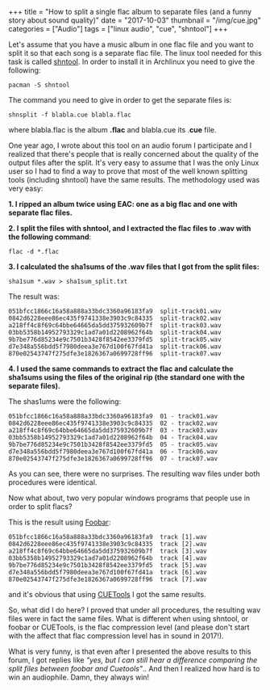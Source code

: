 +++
title = "How to split a single flac album to separate files (and a funny story about sound quality)"
date =  "2017-10-03"
thumbnail = "/img/cue.jpg"
categories = ["Audio"]
tags = ["linux audio", "cue", "shntool"]
+++

Let's assume that you have a music album in one flac file and you want to split it so that each song is a separate flac file.
The linux tool needed for this task is called [shntool](http://www.etree.org/shnutils/shntool/). In order to install it in Archlinux you need to give the following:

	pacman -S shntool

The command you need to give in order to get the separate files is:

	shnsplit -f blabla.cue blabla.flac

where blabla.flac is the album **.flac** and blabla.cue its .**cue** file.

One year ago, I wrote about this tool on an audio forum I participate and I realized that there's people that is really concerned about the quality of the output files after the split. It's very easy to assume that I was the only Linux user so I had to find a way to prove that most of the well known splitting tools (including shntool) have the same results. The methodology used was very easy:

**1. I ripped an album twice using EAC: one as a big flac and one with separate flac files.**

**2. I split the files with shntool, and I extracted the flac files to .wav with the following command**:

	flac -d *.flac

**3. I calculated the sha1sums of the .wav files that I got from the split files:**

	sha1sum *.wav > sha1sum_split.txt

The result was:

	051bfcc1866c16a58a888a33bdc3360a96183fa9  split-track01.wav
	0842d6228eee86ec435f9741338e3903c9c84335  split-track02.wav
	a218ff4c8f69c64bbe64665da5dd375932609b7f  split-track03.wav
	03bb5358b14952793329c1ad7a01d2208962f64b  split-track04.wav
	9b7be776d85234e9c7501b3428f8542ee3379fd5  split-track05.wav
	d7e348a556bdd5f7980deea3e767d100f67fd41a  split-track06.wav
	870e02543747f275dfe3e1826367a0699728ff96  split-track07.wav

**4. I used the same commands to extract the flac and calculate the sha1sums using the files of the original rip (the standard one with the separate files).**

The shas1ums were the following:

	051bfcc1866c16a58a888a33bdc3360a96183fa9  01 - track01.wav
	0842d6228eee86ec435f9741338e3903c9c84335  02 - track02.wav
	a218ff4c8f69c64bbe64665da5dd375932609b7f  03 - track03.wav
	03bb5358b14952793329c1ad7a01d2208962f64b  04 - Track04.wav
	9b7be776d85234e9c7501b3428f8542ee3379fd5  05 - track05.wav
	d7e348a556bdd5f7980deea3e767d100f67fd41a  06 - Track06.wav
	870e02543747f275dfe3e1826367a0699728ff96  07 - track07.wav
	
As you can see, there were no surprises. The resulting wav files under both procedures were identical.

Now what about, two very popular windows programs that people use in order to split flacs?

This is the result using [Foobar](http://www.foobar2000.org/): 

	051bfcc1866c16a58a888a33bdc3360a96183fa9  track [1].wav
	0842d6228eee86ec435f9741338e3903c9c84335  track [2].wav
	a218ff4c8f69c64bbe64665da5dd375932609b7f  track [3].wav
	03bb5358b14952793329c1ad7a01d2208962f64b  track [4].wav
	9b7be776d85234e9c7501b3428f8542ee3379fd5  track [5].wav
	d7e348a556bdd5f7980deea3e767d100f67fd41a  track [6].wav
	870e02543747f275dfe3e1826367a0699728ff96  track [7].wav
	
	
and it's obvious that using [CUETools](http://cue.tools/wiki/CUETools_Download) I got the same results.


So, what did I do here? I proved that under all procedures, the resulting wav files were in fact the same files. What is different when using shntool, or foobar or CUETools, is the flac compression level (and please don't start with the affect that flac compression level has in sound in 2017!).

What is very funny, is that even after I presented the above results to this forum, I got replies like *"yes, but I can still hear a difference comparing the split files between foobar and Cuetools"*.. And then I realized how hard is to win an audiophile. Damn, they always win!


